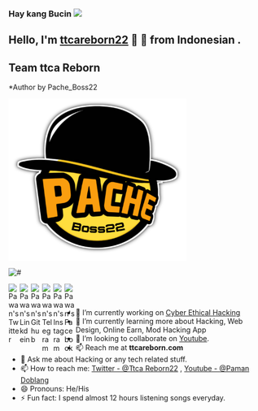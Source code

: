 ### Hay kang Bucin <img src="https://media.giphy.com/media/hvRJCLFzcasrR4ia7z/giphy.gif" width="25px">
## Hello, I'm [ttcareborn22](#) 👋 🚀 from Indonesian .


## Team ttca Reborn 
*Author by Pache_Boss22

<img align="center" alt="jfif" src="https://github.com/ttcareborn22/ttcareborn22/blob/main/20210814_170030.png" width="350" height="320" />

<p align="left"> <img src="https://komarev.com/ghpvc/?username=OnlineHacking&label=Views&color=blue&style=plastic" alt="#" /> </p>

<a href="#">
  <img align="left" alt="Pawan's Twitter" width="22px" src="https://cdn.jsdelivr.net/npm/simple-icons@v3/icons/twitter.svg" />
</a>
<a href="#">
  <img align="left" alt="Pawan's Linkdein" width="22px" src="https://cdn.jsdelivr.net/npm/simple-icons@v3/icons/linkedin.svg" />
</a>
<a href="#">
  <img align="left" alt="Pawan's Github" width="22px" src="https://cdn.jsdelivr.net/npm/simple-icons@v3/icons/github.svg" />
</a>
<a href="#">
  <img align="left" alt="Pawan's Telegram" width="22px" src="https://cdn.jsdelivr.net/npm/simple-icons@v3/icons/telegram.svg" />
</a>
<a href="#">
  <img align="left" alt="Pawan's Instagram" width="22px" src="https://cdn.jsdelivr.net/npm/simple-icons@v3/icons/instagram.svg" />
</a>
<a href="#">
  <img align="left" alt="Pawan's Facebook" width="22px" src="https://cdn.jsdelivr.net/npm/simple-icons@v3/icons/facebook.svg" />
</a>
<a href="#>
  <img align="left" alt="Pawan's Youtube" width="22px" src="https://cdn.jsdelivr.net/npm/simple-icons@v3/icons/youtube.svg" />
</a>

<br/>
<br/>



- 🔭 I’m currently working on [Cyber Ethical Hacking](#)
- 🌱 I’m currently learning more about Hacking, Web Design, Online Earn, Mod Hacking App
- 👯 I’m looking to collaborate on [Youtube](#).
- 📫 Reach me at **ttcareborn.com**
- 💬 Ask me about Hacking or any tech related stuff.
- 📫 How to reach me: [Twitter - @Ttca Reborn22](#) , [Youtube - @Paman Doblang](#)
- 😄 Pronouns: He/His
- ⚡ Fun fact: I spend almost 12 hours listening songs everyday.
